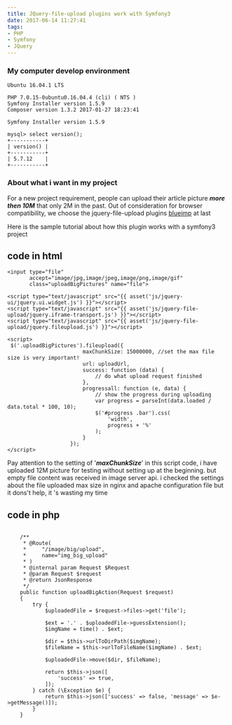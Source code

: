 ```yaml
---
title: JQuery-file-upload plugins work with Symfony3
date: 2017-06-14 11:27:41
tags:
- PHP
- Symfony
- JQuery 
---
```


### My computer develop environment
```
Ubuntu 16.04.1 LTS

PHP 7.0.15-0ubuntu0.16.04.4 (cli) ( NTS )
Symfony Installer version 1.5.9
Composer version 1.3.2 2017-01-27 18:23:41

Symfony Installer version 1.5.9

mysql> select version();
+-----------+
| version() |
+-----------+
| 5.7.12    |
+-----------+
```
<!--more-->

### About what i want in my project
For a new project requirement, people can upload their article picture ***more then 10M*** that only 2M in the past.
Out of consideration for browser compatibility, we choose the jquery-file-upload plugins [blueimp](https://github.com/blueimp/jQuery-File-Upload/) at last

Here is the sample tutorial about how this plugin works with a symfony3 project

## code in html
```
<input type="file" 
       accept="image/jpg,image/jpeg,image/png,image/gif"
       class="uploadBigPictures" name="file">
       
<script type="text/javascript" src="{{ asset('js/jquery-ui/jquery.ui.widget.js') }}"></script>
<script type="text/javascript" src="{{ asset('js/jquery-file-upload/jquery.iframe-transport.js') }}"></script>
<script type="text/javascript" src="{{ asset('js/jquery-file-upload/jquery.fileupload.js') }}"></script>
```

```
<script>
 $('.uploadBigPictures').fileupload({
                        maxChunkSize: 15000000, //set the max file size is very important!
                        url: uploadUrl,
                        success: function (data) {
                            // do what upload request finished 
                        },
                        progressall: function (e, data) {
                            // show the progress during uploading
                            var progress = parseInt(data.loaded / data.total * 100, 10);
                            $('#progress .bar').css(
                                'width',
                                progress + '%'
                            );
                        }
                    });
</script>                    
```

Pay attention to the setting of '***maxChunkSize***' in this script code, i have uploaded 12M picture for testing without setting up at the beginning. but empty file content was received in image server api.
i checked the settings about the file uploaded max size in nginx and apache configuration file but it dons't help, it 's wasting my time 

## code in php

```

    /**
     * @Route(
     *     "/image/big/upload",
     *     name="img_big_upload"
     * )
     * @internal param Request $Request
     * @param Request $request
     * @return JsonResponse
     */
    public function uploadBigAction(Request $request)
    {
        try {
            $uploadedFile = $request->files->get('file');

            $ext = '.' . $uploadedFile->guessExtension();
            $imgName = time() . $ext;

            $dir = $this->urlToDirPath($imgName);
            $fileName = $this->urlToFileName($imgName) . $ext;

            $uploadedFile->move($dir, $fileName);

            return $this->json([
                'success' => true,
            ]);
        } catch (\Exception $e) {
            return $this->json(['success' => false, 'message' => $e->getMessage()]);
        }
    }
```

